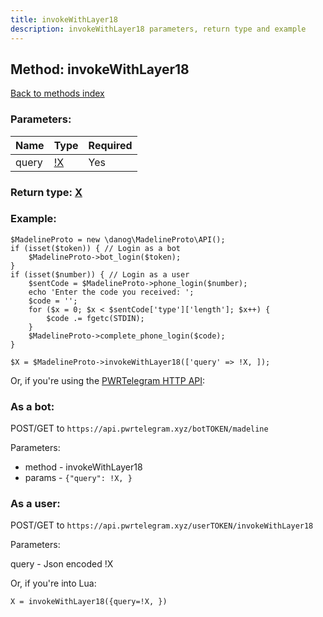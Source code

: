 ```yaml
---
title: invokeWithLayer18
description: invokeWithLayer18 parameters, return type and example
---
```

## Method: invokeWithLayer18  
[Back to methods index](index.md)


### Parameters:

| Name     |    Type       | Required |
|----------|---------------|----------|
|query|[!X](../types/!X.md) | Yes|


### Return type: [X](../types/X.md)

### Example:


```
$MadelineProto = new \danog\MadelineProto\API();
if (isset($token)) { // Login as a bot
    $MadelineProto->bot_login($token);
}
if (isset($number)) { // Login as a user
    $sentCode = $MadelineProto->phone_login($number);
    echo 'Enter the code you received: ';
    $code = '';
    for ($x = 0; $x < $sentCode['type']['length']; $x++) {
        $code .= fgetc(STDIN);
    }
    $MadelineProto->complete_phone_login($code);
}

$X = $MadelineProto->invokeWithLayer18(['query' => !X, ]);
```

Or, if you're using the [PWRTelegram HTTP API](https://pwrtelegram.xyz):

### As a bot:

POST/GET to `https://api.pwrtelegram.xyz/botTOKEN/madeline`

Parameters:

* method - invokeWithLayer18
* params - `{"query": !X, }`



### As a user:

POST/GET to `https://api.pwrtelegram.xyz/userTOKEN/invokeWithLayer18`

Parameters:

query - Json encoded !X



Or, if you're into Lua:

```
X = invokeWithLayer18({query=!X, })
```

